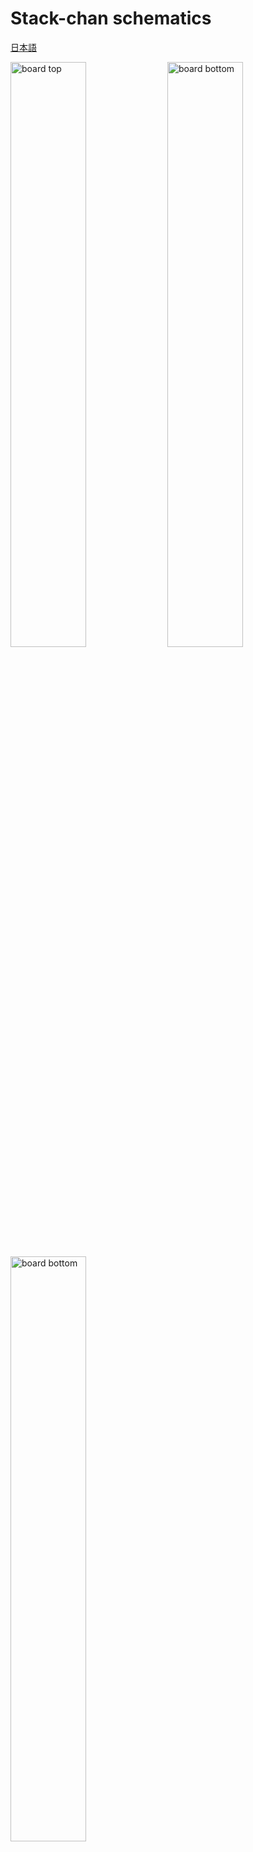 # Stack-chan schematics

[日本語](./README_ja.md)

<img box-sizing="border-box" margin="0px" display="inline-block" alt="board top" width="49%" src="./docs/images/m5-pantilt-top.png"/>
<img box-sizing="border-box" margin="0px" display="inline-block" alt="board bottom" width="49%" src="./docs/images/m5-pantilt-bottom.png"/>
<img box-sizing="border-box" margin="0px" display="inline-block" alt="board bottom" width="49%" src="./docs/images/m5-pantilt-sch.png"/>

## Feature

* Drive two servos
  * PWM * 2ch or
  * Serial * 2ch
* M5Unit port
  * PortB
  * PortC (only available with PWM servo)
* Battery, which can be charged through M5Stack.
* (Optional) Power switch

## Parts list

__(NOTE) This list includes both options for [Serial](#Serial(TTL)-Servo) and [PWM](#PWM-Servo). You will only need eigher of them. See [assembly instruction](#Assembly).__

|Reference| Quantity| Value| Footprint| URL|
|:--:|:--|:--|:--|:--|
| C1 C2 C3 C4 | 4	| "100u" | "Capacitor_SMD:C_1206_3216Metric_Pad1.42x1.75mm_HandSolder" | "https://akizukidenshi.com/catalog/g/gP-15633/" |
| J1 |1|"Conn_02x15_Odd_Even"|"Connector_PinHeader_2.54mm:PinHeader_2x15_P2.54mm_Vertical_SMD"|"https://www.switch-science.com/catalog/3654/"|
| J2 J3 |2|"Conn_02x03_Odd_Even"|"Connector_PinHeader_2.54mm:PinHeader_2x03_P2.54mm_Vertical"||
| J5 |1|"BAT"|"Connector_JST:JST_PH_B2B-PH-K_1x02_P2.00mm_Vertical"|"https://akizukidenshi.com/catalog/g/gC-12802/"|
| J4 J6 |2|"Conn_01x04"|"Connector_JST:JST_PH_S4B-PH-K_1x04_P2.00mm_Horizontal"||
| J7 |1|"5V_POWER"|"Connector_JST:JST_XH_B2B-XH-A_1x02_P2.50mm_Vertical" |"https://akizukidenshi.com/catalog/g/gC-12802/" |
| JP1 JP2 JP3 JP4 JP5 JP6 JP7 JP8 JP9 JP10|10|Jumper_2_Open|Jumper:SolderJumper-2_P1.3mm_Open_Pad1.0x1.5mm||
| R1 R3 R4 R5 |4|"1k"|"Resistor_SMD:R_0603_1608Metric_Pad1.05x0.95mm_HandSolder"||
|R2 |1|100|"Resistor_SMD:R_0603_1608Metric_Pad1.05x0.95mm_HandSolder"|"https://www.sengoku.co.jp/mod/sgk_cart/detail.php?code=EEHD-57FV"|
| Q1 |1|"IRLML6402"|Package_TO_SOT_SMD:SOT-23| "https://akizukidenshi.com/catalog/g/gI-02553/" |
|SW1 |1|"SW_SPDT"|"Button_Switch_THT:SW_CuK_OS102011MA1QN1_SPDT_Angled"|"https://www.digikey.jp/ja/products/detail/c-k/OS102011MA1QN1/1981430"|
| U1 |1|"NL27WZ125"|"NL27WZ125USG"|"https://www.digikey.jp/number/ja/on-semiconductor/488/NL27WZ125/291486"|

### Which type of servo should I use?
#### PWM (SG90)
**Pros**: Low cost
* Very low cost (~500yen), easy to find.
* PortC (serial communication) is available for users.

**Cons**: Difficult to control and having a (small) safety risk.
* Difficult to change its angle smoothly.
* Inrush current is high and may cause the M5Stack to power down in rare cases. SG90 possibly get very hot and may emit smoke when overloaded, such as when the angle exceeds the physical limits of the stack-chan.

#### Serial (RS304MD)
**Pros**: High functionality
* Complex control such as speed limit is possible. Since the current servo angle can be read, we can make rich functions such as changing the action according to the direction of the stuck-chan's face.

**Cons**: High cost and having a bit large size.
* It is relatively expensive (~3,000 yen)
* Users cannot use PortC. 
* Because RS304MD is a bit larger than SG90, it sticks out slightly behind the body.

## Assembly

### PWM Servo

With this settings the board can drive two PWM Servos.
Tested with:

* [SG-90](https://www.towerpro.com.tw/product/sg90-7/)

#### Parts

* Resistor SMD 0603(1608Metric)
  * 1kΩ * 2pc
* Capacitor 100uF 1206(3216Metric) (Rated Voltage >= 10V) * 2pc
* Pin Header 2.54mm 1x3pin
  * 1row-3column * 2pc
* [Pin Header 2.54mm 2x15pin](https://www.switch-science.com/catalog/3654/)
* JST PH 2-pin Connector * 1pc
* **Optional: Grove port connector**
  * PH 4-pin Connector * 2pc
* **Optional: Power switch**
  * Slide switch [OS102011MA1QN1](https://www.digikey.jp/ja/products/detail/c-k/OS102011MA1QN1/1981430)
  * Resistor SMD 0603(1608Metric) 1kΩ * 1pc
  * Pch MOSFET [IRLML6402](https://akizukidenshi.com/catalog/g/gI-02553/)

#### Soldering

CAUTION: The image of instruction below is deprecated(v0.1.0). To be rewritten when the new board arrives.

1. Solder bridge JP1 and JP2
1. For Core1, solder JP5 and JP7, and for Core2, solder JP6 and JP8.
1. Solder 1kΩ resistor on R3 and R4.
1. Solder the capacitors to C1, C2, C3, and C4. For each servo, the total capacitance of the two capacitors in parallel should be about 100uF or more. (In this document, two 100uF capacitors are connected in parallel.)
1. Solder pin headers. and PH 2-pin connector<br><img width="500px" src="./docs/images/pwm_header.jpg" />
1. (Optional) Solder PH 4-pin connectors for PortB and PortC
1. (Optional) When using the power switch, solder the MOSFET to Q1, the 1kΩ resistor to R5, and the slide switch to SW1.
  1. When not, short-circuit the source and drain of the MOSFET.
1. Solder 2x15 pin header<br><img width="500px" src="./docs/images/pinheader.jpg" />
1. (Optional) If the power of the stack chamber is cut off when the servo is moved, solder a diode to D1. Solder the diode to D1.

### Serial(TTL) Servo

With this settings the board can drive two Serial(TTL) Servos.
Tested with:

* Futaba [RS304MD](http://futaba.co.jp/robot/command_type_servos/rs304md)

#### Parts

* Resistor SMD 0603(1608Metric)
  * 1kΩ * 1pc
  * 100Ω * 1pc
* Capacitor 100uF 1206(3216Metric) (Rated Voltage >= 10V) * 2pc
* 3-State Buffer IC [NL27WZ125](https://www.digikey.jp/number/ja/on-semiconductor/488/NL27WZ125/291486) * 1pc
* Pin Header 2.54mm 1x3pin that matches the connector shape of the servos.
  * 1row-3column * 2pc OR
  * 2row-2column * 2pc
* [Pin Header 2.54mm 2x15pin](https://www.switch-science.com/catalog/3654/)
* JST PH 2-pin Connector * 1pc
* **Optional: Grove port connector**
  * PH 4-pin Connector * 2pc
* **Optional: Power switch**
  * Slide switch [OS102011MA1QN1](https://www.digikey.jp/ja/products/detail/c-k/OS102011MA1QN1/1981430)
  * Resistor SMD 0603(1608Metric) 1kΩ * 1pc
  * Pch MOSFET [IRLML6402](https://akizukidenshi.com/catalog/g/gI-02553/)

#### Soldering

CAUTION: The image of instruction below is deprecated(v0.1.0). To be rewritten when the new board arrives.

1. Solder bridge JP3 and JP4
1. Solder resistors, 1kΩ on R1 and 100Ω on R2
1. Solder IC. See the tiny hole on the chip is on top-left side of silk
1. Solder the capacitors to C1, C2, C3, and C4. For each servo, the total capacitance of the two capacitors in parallel should be about 100uF or more. (In this document, two 100uF capacitors are connected in parallel.)
1. Solder pin headers. and PH 2-pin connector<br><img width="500px" src="./docs/images/pwm_header.jpg" />
1. (Optional) Solder PH 4-pin connectors for PortB
1. (Optional) When using the power switch, solder the MOSFET to Q1, the 1kΩ resistor to R5, and the slide switch to SW1.
  1. When not, short-circuit the source and drain of the MOSFET.
1. Solder 2x15 pin header<br><img width="500px" src="./docs/images/pinheader.jpg" />
